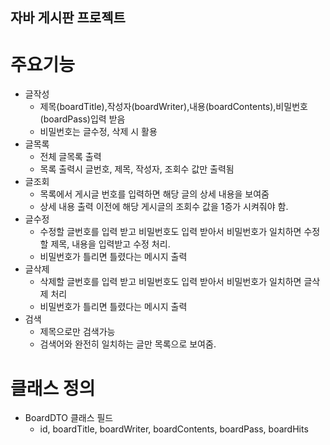 ## 자바 게시판 프로젝트
# 주요기능
 - 글작성
   - 제목(boardTitle),작성자(boardWriter),내용(boardContents),비밀번호(boardPass)입력 받음
   - 비밀번호는 글수정, 삭제 시 활용
 - 글목록
   - 전체 글목록 출력
   - 목록 출력시 글번호, 제목, 작성자, 조회수 값만 출력됨
 - 글조회
   - 목록에서 게시글 번호를 입력하면 해당 글의 상세 내용을 보여줌
   - 상세 내용 출력 이전에 해당 게시글의 조회수 값을 1증가 시켜줘야 함.
 - 글수정
   - 수정할 글번호를 입력 받고 비밀번호도 입력 받아서 비밀번호가 일치하면 수정할 제목, 내용을 입력받고 수정 처리.
   - 비밀번호가 틀리면 틀렸다는 메시지 출력
 - 글삭제
   - 삭제할 글번호를 입력 받고 비밀번호도 입력 받아서 비밀번호가 일치하면 글삭제 처리
   - 비밀번호가 틀리면 틀렸다는 메시지 출력
 - 검색
   - 제목으로만 검색가능
   - 검색어와 완전히 일치하는 글만 목록으로 보여줌.
 
# 클래스 정의
- BoardDTO 클래스 필드
  - id, boardTitle, boardWriter, boardContents, boardPass, boardHits